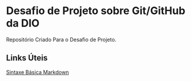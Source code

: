 # Desafio de Projeto sobre Git/GitHub da DIO
Repositório Criado Para o Desafio de Projeto.

## Links Úteis
[Sintaxe Básica Markdown](https://www.markdownguide.org/basic-syntax/)
